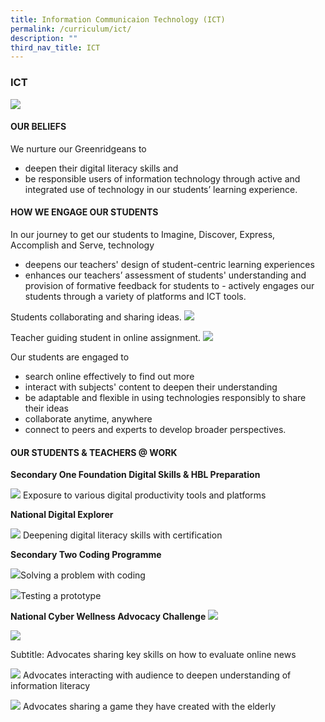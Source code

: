 ```yaml
---
title: Information Communicaion Technology (ICT)
permalink: /curriculum/ict/
description: ""
third_nav_title: ICT
---
```

### ICT
![](/images/ICT2023/ict-01.jpg)
#### OUR BELIEFS
We nurture our Greenridgeans to 
- deepen their digital literacy skills and
-	be responsible users of information technology 
through active and integrated use of technology in our students’ learning experience.
#### HOW WE ENGAGE OUR STUDENTS

In our journey to get our students to Imagine, Discover, Express, Accomplish and Serve, technology 
- deepens our teachers' design of student-centric learning experiences
- enhances our teachers’ assessment of students' understanding and provision of formative feedback for students to - actively engages our students through a variety of platforms and ICT tools. 

Students collaborating and sharing ideas.
![](/images/ICT2023/ict-02.jpg)

Teacher guiding student in online assignment.
![](/images/ICT2023/ict-03.jpg)

Our students are engaged to 
- search online effectively to find out more
- interact with subjects' content to deepen their understanding
- be adaptable and flexible in using technologies responsibly to share their ideas
-	collaborate anytime, anywhere
-	connect to peers and experts to develop broader perspectives.

  

#### OUR STUDENTS & TEACHERS @ WORK

**Secondary One Foundation Digital Skills & HBL Preparation**

 
![](/images/ICT2023/ict-04.jpg) Exposure to various digital productivity tools and platforms 

**National Digital Explorer**
 
![](/images/ICT2023/ict-05.jpg) Deepening digital literacy skills with certification








**Secondary Two Coding Programme**
 
![](/images/ICT2023/ict-06.jpg)Solving a problem with coding

 
![](/images/ICT2023/ict-07.jpg)Testing a prototype

**National Cyber Wellness Advocacy Challenge**
![](/images/ICT2023/ict-8a.jpg)

![](/images/ICT2023/ict-8b.jpg)

Subtitle: Advocates sharing key skills on how to evaluate online news

![](/images/ICT2023/ict-09.jpg) Advocates interacting with audience to deepen understanding of information literacy

![](/images/ICT2023/ict-10.jpg) Advocates sharing a game they have created with the elderly